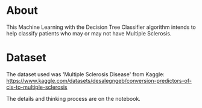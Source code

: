 # About
This Machine Learning with the Decision Tree Classifier algorithm intends to help classify patients who may or may not have Multiple Sclerosis. 

# Dataset
The dataset used was 'Multiple Sclerosis Disease' from Kaggle: https://www.kaggle.com/datasets/desalegngeb/conversion-predictors-of-cis-to-multiple-sclerosis

The details and thinking process are on the notebook.
